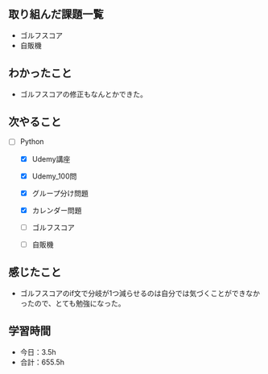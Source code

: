 ## 取り組んだ課題一覧

- ゴルフスコア 
- 自販機

## わかったこと
- ゴルフスコアの修正もなんとかできた。

## 次やること

- [ ] Python
    - [x] Udemy講座
    - [x] Udemy_100問
    - [x] グループ分け問題
    - [x] カレンダー問題
    - [ ] ゴルフスコア
    - [ ] 自販機


## 感じたこと
- ゴルフスコアのif文で分岐が1つ減らせるのは自分では気づくことができなかったので、とても勉強になった。

## 学習時間

- 今日：3.5h
- 合計：655.5h
